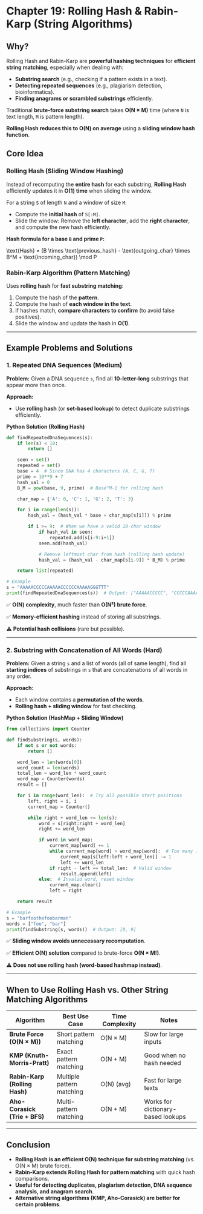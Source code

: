 # **Chapter 19: Rolling Hash & Rabin-Karp (String Algorithms)**

## **Why?**

Rolling Hash and Rabin-Karp are **powerful hashing techniques** for **efficient string matching**, especially when dealing with:

- **Substring search** (e.g., checking if a pattern exists in a text).
- **Detecting repeated sequences** (e.g., plagiarism detection, bioinformatics).
- **Finding anagrams or scrambled substrings** efficiently.

Traditional **brute-force substring search** takes **O(N × M)** time (where `N` is text length, `M` is pattern length).

**Rolling Hash reduces this to O(N) on average** using a **sliding window hash function**.

## **Core Idea**

### **Rolling Hash (Sliding Window Hashing)**

Instead of recomputing the **entire hash** for each substring, **Rolling Hash** efficiently updates it in **O(1) time** when sliding the window.

For a string `S` of length `N` and a window of size `M`:

- Compute the **initial hash** of `S[:M]`.
- Slide the window: Remove the **left character**, add the **right character**, and compute the new hash efficiently.

**Hash formula for a base `B` and prime `P`:**

\text{Hash} = (B \times \text{previous_hash} - \text{outgoing_char} \times B^M + \text{incoming_char}) \mod P

### **Rabin-Karp Algorithm (Pattern Matching)**

Uses **rolling hash** for **fast substring matching**:

1. Compute the hash of the **pattern**.
2. Compute the hash of **each window in the text**.
3. If hashes match, **compare characters to confirm** (to avoid false positives).
4. Slide the window and update the hash in **O(1)**.

---

## **Example Problems and Solutions**

### **1. Repeated DNA Sequences (Medium)**

**Problem:** Given a DNA sequence `s`, find all **10-letter-long** substrings that appear more than once.

**Approach:**

- Use **rolling hash** (or **set-based lookup**) to detect duplicate substrings efficiently.

**Python Solution (Rolling Hash)**

```python
def findRepeatedDnaSequences(s):
    if len(s) < 10:
        return []

    seen = set()
    repeated = set()
    base = 4  # Since DNA has 4 characters (A, C, G, T)
    prime = 10**9 + 7
    hash_val = 0
    B_M = pow(base, 9, prime)  # Base^M-1 for rolling hash

    char_map = {'A': 0, 'C': 1, 'G': 2, 'T': 3}

    for i in range(len(s)):
        hash_val = (hash_val * base + char_map[s[i]]) % prime

        if i >= 9:  # When we have a valid 10-char window
            if hash_val in seen:
                repeated.add(s[i-9:i+1])
            seen.add(hash_val)

            # Remove leftmost char from hash (rolling hash update)
            hash_val = (hash_val - char_map[s[i-9]] * B_M) % prime

    return list(repeated)

# Example
s = "AAAAACCCCCAAAAACCCCCCAAAAAGGGTTT"
print(findRepeatedDnaSequences(s))  # Output: ["AAAAACCCCC", "CCCCCAAAAA"]

```

✅ **O(N) complexity**, much faster than **O(N²) brute force**.

✅ **Memory-efficient hashing** instead of storing all substrings.

⚠️ **Potential hash collisions** (rare but possible).

---

### **2. Substring with Concatenation of All Words (Hard)**

**Problem:** Given a string `s` and a list of words (all of same length), find all **starting indices** of substrings in `s` that are concatenations of all words in any order.

**Approach:**

- Each window contains a **permutation of the words**.
- **Rolling hash + sliding window** for fast checking.

**Python Solution (HashMap + Sliding Window)**

```python
from collections import Counter

def findSubstring(s, words):
    if not s or not words:
        return []

    word_len = len(words[0])
    word_count = len(words)
    total_len = word_len * word_count
    word_map = Counter(words)
    result = []

    for i in range(word_len):  # Try all possible start positions
        left, right = i, i
        current_map = Counter()

        while right + word_len <= len(s):
            word = s[right:right + word_len]
            right += word_len

            if word in word_map:
                current_map[word] += 1
                while current_map[word] > word_map[word]:  # Too many instances of a word
                    current_map[s[left:left + word_len]] -= 1
                    left += word_len
                if right - left == total_len:  # Valid window
                    result.append(left)
            else:  # Invalid word, reset window
                current_map.clear()
                left = right

    return result

# Example
s = "barfoothefoobarman"
words = ["foo", "bar"]
print(findSubstring(s, words))  # Output: [0, 9]

```

✅ **Sliding window avoids unnecessary recomputation**.

✅ **Efficient O(N) solution** compared to brute-force **O(N × M!)**.

⚠️ **Does not use rolling hash (word-based hashmap instead)**.

---

## **When to Use Rolling Hash vs. Other String Matching Algorithms**

| **Algorithm**                 | **Best Use Case**         | **Time Complexity** | **Notes**                          |
| ----------------------------- | ------------------------- | ------------------- | ---------------------------------- |
| **Brute Force (O(N × M))**    | Short pattern matching    | O(N × M)            | Slow for large inputs              |
| **KMP (Knuth-Morris-Pratt)**  | Exact pattern matching    | O(N + M)            | Good when no hash needed           |
| **Rabin-Karp (Rolling Hash)** | Multiple pattern matching | O(N) (avg)          | Fast for large texts               |
| **Aho-Corasick (Trie + BFS)** | Multi-pattern matching    | O(N + M)            | Works for dictionary-based lookups |

---

## **Conclusion**

- **Rolling Hash is an efficient O(N) technique for substring matching** (vs. O(N × M) brute force).
- **Rabin-Karp extends Rolling Hash for pattern matching** with quick hash comparisons.
- **Useful for detecting duplicates, plagiarism detection, DNA sequence analysis, and anagram search**.
- **Alternative string algorithms (KMP, Aho-Corasick) are better for certain problems**.
